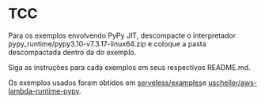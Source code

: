 # TCC

Para os exemplos envolvendo PyPy JIT, descompacte o interpretador pypy_runtime/pypy3.10-v7.3.17-linux64.zip e coloque a pasta descompactada dentro da do exemplo.

Siga as instruções para cada exemplos em seus respectivos README.md.

Os exemplos usados foram obtidos em [serveless/examples](https://github.com/serverless/examples)e [uscheller/aws-lambda-runtime-pypy](https://github.com/uscheller/aws-lambda-runtime-pypy).

